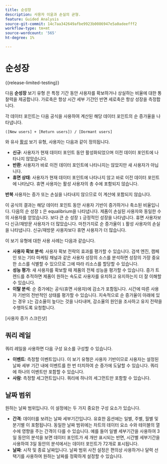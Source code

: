 ```yaml
---
title: 순성장
description: 사용자 이윤과 손실의 균형.
feature: Guided Analysis
source-git-commit: 14c7aa342649afbe9923b0086947e5a0adeefff2
workflow-type: tm+mt
source-wordcount: '565'
ht-degree: 1%

---
```


# 순성장

{{release-limited-testing}}

다음 **순성장** 보기 유형 은 특정 기간 동안 사용자를 확보하거나 상실하는 비율에 대한 통찰력을 제공합니다. 가로축은 항상 시간 세부 기간인 반면 세로축은 항상 성장을 측정합니다.

각 데이터 포인트는 다음 공식을 사용하여 계산된 해당 데이터 포인트의 순 증가율을 나타냅니다.

`([New users] + [Return users]) / [Dormant users]`

와 유사 [활성](active.md) 보기 유형, 사용자는 다음과 같이 정의됩니다.

* **신규**: 사용자가 현재 데이터 포인트 동안 활성화되었으며 이전 데이터 포인트에 나타나지 않았습니다.
* **반환**: 사용자가 바로 이전 데이터 포인트에 나타나지는 않았지만 새 사용자가 아닙니다.
* **휴면 상태**: 사용자가 현재 데이터 포인트에 나타나지 않고 바로 이전 데이터 포인트에 나타났다. 휴면 사용자는 활성 사용자의 총 수에 포함되지 않습니다.

**반복** 사용자는 증가 또는 손실을 나타내지 않으므로 이 계산에 포함되지 않습니다.

이 공식의 결과는 해당 데이터 포인트 동안 사용자 기반이 증가하거나 축소된 비율입니다. 다음의 순 성장 `1` 은 equalibrium을 나타냅니다. 제품이 손실된 사용자와 동일한 수의 사용자를 얻었습니다. 보다 큰 순 성장 `1` 긍정적인 성장을 나타냅니다. 휴면 사용자보다 신규/재방문 사용자가 더 많았습니다. 마찬가지로 순 증가율이 `1` 활성 사용자의 손실을 나타냅니다. 신규/재방문 사용자보다 휴면 사용자가 더 많습니다.

이 보기 유형에 대한 사용 사례는 다음과 같습니다.

* **사용자 확보 분석**: 사용자 확보 전략의 효과를 평가할 수 있습니다. 검색 엔진, 캠페인 또는 기타 마케팅 채널과 같은 사용자 성장의 소스를 분석하면 성장의 가장 중요한 소스를 식별할 수 있으므로 그에 따라 리소스를 할당할 수 있습니다.
* **성능 평가**: 새 사용자를 확보할 때 제품의 전체 성능을 평가할 수 있습니다. 증가 트렌드를 추적하면 제품이 원하는 속도로 사용자를 유치하고 유지하는지 더 잘 이해할 수 있습니다.
* **이탈 분석**: 순 증가에는 공식(휴면 사용자)에 감소가 포함됩니다. 시간에 따른 사용자 기반의 전반적인 상태를 평가할 수 있습니다. 지속적으로 순 증가율이 아래에 있는 경우 `1`는 감소율이 높다는 것을 나타내며, 감소율의 원인을 조사하고 유지 전략을 수행하도록 요청합니다.

[사용자 증가 스크린샷]

## 쿼리 레일

쿼리 레일을 사용하면 다음 구성 요소를 구성할 수 있습니다.

* **이벤트**: 측정할 이벤트입니다. 이 보기 유형은 사용자 기반이므로 사용자는 설정된 날짜 세부 기간 내에 이벤트를 한 번 터치하여 순 증가에 도달할 수 있습니다. 쿼리에 하나의 이벤트만 포함할 수 있습니다.
* **사람**: 측정할 세그먼트입니다. 쿼리에 하나의 세그먼트만 포함할 수 있습니다.

## 날짜 범위

원하는 날짜 범위입니다. 이 설정에는 두 가지 중요한 구성 요소가 있습니다.

* **간격**: 데이터를 보려는 날짜 세부기간입니다. 유효한 옵션에는 일별, 주별, 월별 및 분기별 이 포함됩니다. 동일한 날짜 범위에는 차트의 데이터 요소 수와 테이블의 열 수에 영향을 주는 간격이 다를 수 있습니다. 예를 들어 일별 세부기간을 사용하여 3일 동안의 분석을 보면 데이터 포인트가 세 개만 표시되는 반면, 시간별 세부기간을 사용하여 3일 동안의 분석에서는 데이터 포인트가 72개로 표시됩니다.
* **날짜**: 시작 및 종료 날짜입니다. 날짜 범위 사전 설정은 편의상 사용하거나 달력 선택기를 사용하여 원하는 날짜를 정확하게 설정할 수 있습니다.

